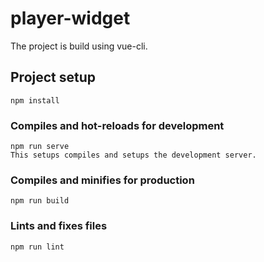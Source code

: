 # player-widget
The project is build using vue-cli.
## Project setup
```
npm install
```

### Compiles and hot-reloads for development
```
npm run serve 
This setups compiles and setups the development server.
```

### Compiles and minifies for production
```
npm run build
```

### Lints and fixes files
```
npm run lint
```
